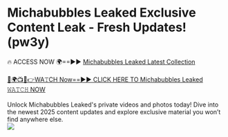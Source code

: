 # Michabubbles Leaked Exclusive Content Leak - Fresh Updates! (pw3y)

🔥 ACCESS NOW 🌍==►► <a href="https://tinyurl.com/kvy9nzfs" rel="nofollow">Michabubbles Leaked Latest Collection</a>
<br><br>
[🔴🌍📺📱👉WA𝚃CH Now==►► CLICK HERE TO Michabubbles Leaked 𝚆𝙰𝚃𝙲𝙷 NOW](https://tinyurl.com/kvy9nzfs)
<br><br>
Unlock Michabubbles Leaked's private videos and photos today! Dive into the newest 2025 content updates and explore exclusive material you won’t find anywhere else.
<br>
<a href="https://tinyurl.com/kvy9nzfs" rel="nofollow" data-target="animated-image.originalLink"><img src="https://camo.githubusercontent.com/8a4f000d20f83aca3bf7ec5f350d767afa0574a8a352519fd8cfa583a6f93a33/68747470733a2f2f692e696d6775722e636f6d2f644a486b345a712e676966" data-canonical-src="https://i.imgur.com/dJHk4Zq.gif" style="max-width: 100%; display: inline-block;" data-target="animated-image.originalImage"></a>
<br>
